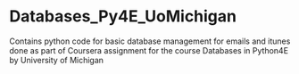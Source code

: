 # Databases_Py4E_UoMichigan
Contains python code for basic database management for emails and itunes done as part of Coursera assignment for the course Databases in Python4E by University of Michigan
